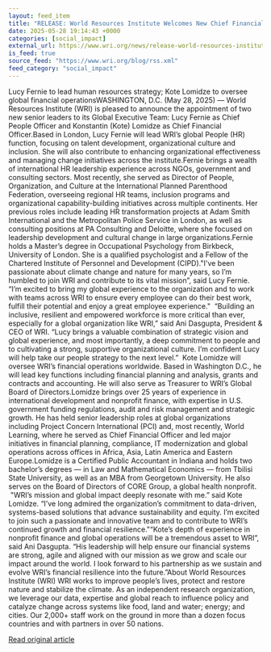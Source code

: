 ```yaml
---
layout: feed_item
title: "RELEASE: World Resources Institute Welcomes New Chief Financial Officer and Chief People Officer"
date: 2025-05-28 19:14:43 +0000
categories: [social_impact]
external_url: https://www.wri.org/news/release-world-resources-institute-welcomes-new-chief-financial-officer-and-chief-people
is_feed: true
source_feed: "https://www.wri.org/blog/rss.xml"
feed_category: "social_impact"
---
```


Lucy Fernie to lead human resources strategy; Kote Lomidze to oversee global financial operationsWASHINGTON, D.C. (May 28, 2025) — World Resources Institute (WRI) is pleased to announce the appointment of two new senior leaders to its Global Executive Team: Lucy Fernie as Chief People Officer and Konstantin (Kote) Lomidze as Chief Financial Officer.Based in London, Lucy Fernie will lead WRI’s global People (HR) function, focusing on talent development, organizational culture and inclusion. She will also contribute to enhancing organizational effectiveness and managing change initiatives across the institute.Fernie brings a wealth of international HR leadership experience across NGOs, government and consulting sectors. Most recently, she served as Director of People, Organization, and Culture at the International Planned Parenthood Federation, overseeing regional HR teams, inclusion programs and organizational capability-building initiatives across multiple continents. Her previous roles include leading HR transformation projects at Adam Smith International and the Metropolitan Police Service in London, as well as consulting positions at PA Consulting and Deloitte, where she focused on leadership development and cultural change in large organizations.Fernie holds a Master’s degree in Occupational Psychology from Birkbeck, University of London. She is a qualified psychologist and a Fellow of the Chartered Institute of Personnel and Development (CIPD).\"I've been passionate about climate change and nature for many years, so I’m humbled to join WRI and contribute to its vital mission”, said Lucy Fernie. “I’m excited to bring my global experience to the organization and to work with teams across WRI to ensure every employee can do their best work, fulfill their potential and enjoy a great employee experience.\" &nbsp;“Building an inclusive, resilient and empowered workforce is more critical than ever, especially for a global organization like WRI,” said Ani Dasgupta, President &amp; CEO of WRI. “Lucy brings a valuable combination of strategic vision and global experience, and most importantly, a deep commitment to people and to cultivating a strong, supportive organizational culture. I’m confident Lucy will help take our people strategy to the next level.” &nbsp;Kote Lomidze will oversee WRI’s financial operations worldwide. Based in Washington D.C., he will lead key functions including financial planning and analysis, grants and contracts and accounting. He will also serve as Treasurer to WRI’s Global Board of Directors.Lomidze brings over 25 years of experience in international development and nonprofit finance, with expertise in U.S. government funding regulations, audit and risk management and strategic growth. He has held senior leadership roles at global organizations including Project Concern International (PCI) and, most recently, World Learning, where he served as Chief Financial Officer and led major initiatives in financial planning, compliance, IT modernization and global operations across offices in Africa, Asia, Latin America and Eastern Europe.Lomidze is a Certified Public Accountant in Indiana and holds two bachelor’s degrees — in Law and Mathematical Economics — from Tbilisi State University, as well as an MBA from Georgetown University. He also serves on the Board of Directors of CORE Group, a global health nonprofit. &nbsp;\"WRI’s mission and global impact deeply resonate with me.” said Kote Lomidze. “I’ve long admired the organization’s commitment to data-driven, systems-based solutions that advance sustainability and equity. I’m excited to join such a passionate and innovative team and to contribute to WRI’s continued growth and financial resilience.\"“Kote’s depth of experience in nonprofit finance and global operations will be a tremendous asset to WRI”, said Ani Dasgupta. “His leadership will help ensure our financial systems are strong, agile and aligned with our mission as we grow and scale our impact around the world. I look forward to his partnership as we sustain and evolve WRI’s financial resilience into the future.”About World Resources Institute (WRI)&nbsp;WRI works to improve people’s lives, protect and restore nature and stabilize the climate. As an independent research organization, we leverage our data, expertise and global reach to influence policy and catalyze change across systems like food, land and water; energy; and cities. Our 2,000+ staff work on the ground in more than a dozen focus countries and with partners in over 50 nations.&nbsp;

[Read original article](https://www.wri.org/news/release-world-resources-institute-welcomes-new-chief-financial-officer-and-chief-people)
